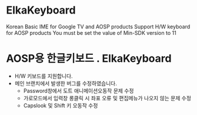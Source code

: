# ElkaKeyboard

Korean Basic IME for Google TV and AOSP products
Support H/W keyboard for AOSP products 
You must be set the value of Min-SDK version to 11



# AOSP용 한글키보드 . ElkaKeyboard

- H/W 키보드를 지원합니다.
- 메인 브랜치에서 발생한 버그를 수정하였습니다.
  - Password창에서 도트 애니메이션오동작 문제 수정
  - 가로모드에서 입력창 롱클릭 시 좌표 오류 및 편집메뉴가 나오지 않는 문제 수정
  - Capslook 및 Shift 키 오동작 수정
